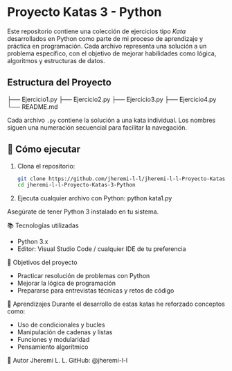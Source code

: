 # Proyecto Katas 3 - Python

Este repositorio contiene una colección de ejercicios tipo *Kata* desarrollados en Python como parte de mi proceso de aprendizaje y práctica en programación. Cada archivo representa una solución a un problema específico, 
con el objetivo de mejorar habilidades como lógica, algoritmos y estructuras de datos.

## Estructura del Proyecto
├── Ejercicio1.py ├── Ejercicio2.py ├── Ejercicio3.py ├── Ejercicio4.py └── README.md


Cada archivo `.py` contiene la solución a una kata individual. Los nombres siguen una numeración secuencial para facilitar la navegación.

## 🚀 Cómo ejecutar

1. Clona el repositorio:
   ```bash
   git clone https://github.com/jheremi-l-l/jheremi-l-l-Proyecto-Katas-3-Python.git
   cd jheremi-l-l-Proyecto-Katas-3-Python

2. Ejecuta cualquier archivo con Python:
python kata1.py


Asegúrate de tener Python 3 instalado en tu sistema.

📚 Tecnologías utilizadas
- Python 3.x
- Editor: Visual Studio Code / cualquier IDE de tu preferencia

🎯 Objetivos del proyecto
- Practicar resolución de problemas con Python
- Mejorar la lógica de programación
- Prepararse para entrevistas técnicas y retos de código

🧠 Aprendizajes
Durante el desarrollo de estas katas he reforzado conceptos como:
- Uso de condicionales y bucles
- Manipulación de cadenas y listas
- Funciones y modularidad
- Pensamiento algorítmico

📌 Autor
Jheremi L. L.
GitHub: @jheremi-l-l


